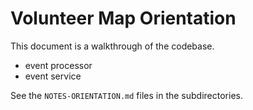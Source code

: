 
# Volunteer Map Orientation

This document is a walkthrough of the codebase.

* event processor
* event service

See the `NOTES-ORIENTATION.md` files in the subdirectories.

